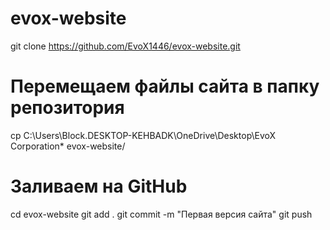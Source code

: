 # evox-website
git clone https://github.com/EvoX1446/evox-website.git

# Перемещаем файлы сайта в папку репозитория
cp C:\Users\Block.DESKTOP-KEHBADK\OneDrive\Desktop\EvoX Corporation* evox-website/

# Заливаем на GitHub
cd evox-website
git add .
git commit -m "Первая версия сайта"
git push
